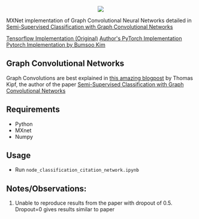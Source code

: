 <p align="center">
    <img src="citation_network.png"/>
</p>

MXNet implementation of Graph Convolutional Neural Networks detailed in [Semi-Supervised Classification with Graph Convolutional Networks](https://arxiv.org/abs/1609.02907)


[Tensorflow Implementation (Original)](https://github.com/tkipf/gcn)
[Author's PyTorch Implementation](https://github.com/tkipf/pygcn)
[Pytorch Implementation by Bumsoo Kim](https://github.com/meliketoy/graph-cnn.pytorch)

## Graph Convolutional Networks
Graph Convolutions are best explained in [this amazing blogpost](https://tkipf.github.io/graph-convolutional-networks/) by Thomas Kipf, 
the author of the paper [Semi-Supervised Classification with Graph Convolutional Networks](https://arxiv.org/abs/1609.02907)

## Requirements
- Python
- MXnet
- Numpy

## Usage

- Run `node_classification_citation_network.ipynb`

## Notes/Observations:
1. Unable to reproduce results from the paper with dropout of 0.5. Dropout=0 gives results similar to paper